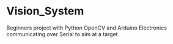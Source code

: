 # Vision_System
Beginners project with Python OpenCV and Arduino Electronics communicating over Serial to aim at a target.
